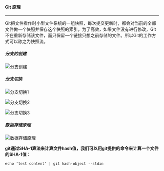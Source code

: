 #### Git 原理

---

Git把文件看作时小型文件系统的一组快照，每次提交更新时，都会对当前的全部文件做一个快照并保存这个快照的索引。为了高效，如果文件没有进行修改，Git不在重新存储该文件，而只保留一个链接只想之前存储的文件。所以Git的工作方式可以称之为快照流。

##### 分支的创建

![分支创建](F:\总结\截图\技术篇\Git\分支创建.png)

##### 分支切换

![分支切换1](F:\总结\截图\技术篇\Git\分支切换1.png)

![分支切换2](F:\总结\截图\技术篇\Git\分支切换2.png)

![分支切换3](F:\总结\截图\技术篇\Git\分支切换3.png)

##### 数据存储原理

![数据存储原理](F:\总结\截图\技术篇\Git\数据存储原理.png)

**git通过SHA-1算法来计算文件hash值，我们可以用git提供的命令来计算一个文件的SHA-1值：**

```shell
echo 'test content' | git hash-object --stdin
```

